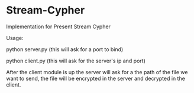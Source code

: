 # Stream-Cypher
Implementation for Present Stream Cypher

Usage:

python server.py  (this will ask for a port to bind)

python client.py (this will ask for the server's ip and port)

After the client module is up the server will ask for a the path of the file we want to send, the file will be encrypted in the server and decrypted in the client.


